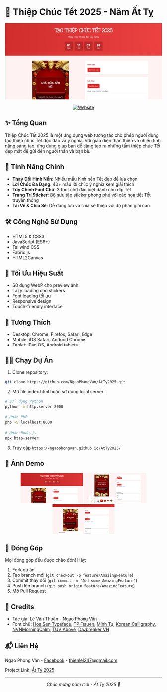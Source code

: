 # 🎊 Thiệp Chúc Tết 2025 - Năm Ất Tỵ

<div align="center">
  <img src="./images/preview.png" alt="Preview" width="600px">
  
  [![Website](https://img.shields.io/badge/Website-Live%20Demo-brightgreen)](https://ngaophongvan.github.io/AtTy2025/)
</div>

## ✨ Tổng Quan

Thiệp Chúc Tết 2025 là một ứng dụng web tương tác cho phép người dùng tạo thiệp chúc Tết độc đáo và ý nghĩa. Với giao diện thân thiện và nhiều tính năng sáng tạo, ứng dụng giúp bạn dễ dàng tạo ra những tấm thiệp chúc Tết đẹp mắt để gửi đến người thân và bạn bè.

## 🌟 Tính Năng Chính

- **Thay Đổi Hình Nền**: Nhiều mẫu hình nền Tết đẹp để lựa chọn
- **Lời Chúc Đa Dạng**: 40+ mẫu lời chúc ý nghĩa kèm giải thích
- **Tùy Chỉnh Font Chữ**: 3 font chữ đặc biệt dành cho dịp Tết
- **Trang Trí Sticker**: Bộ sưu tập sticker phong phú với các họa tiết Tết truyền thống
- **Tải Về & Chia Sẻ**: Dễ dàng lưu và chia sẻ thiệp với độ phân giải cao

## 🛠️ Công Nghệ Sử Dụng

- HTML5 & CSS3
- JavaScript (ES6+)
- Tailwind CSS
- Fabric.js
- HTML2Canvas

## 🚀 Tối Ưu Hiệu Suất

- Sử dụng WebP cho preview ảnh
- Lazy loading cho stickers
- Font loading tối ưu
- Responsive design
- Touch-friendly interface

## 📱 Tương Thích

- Desktop: Chrome, Firefox, Safari, Edge
- Mobile: iOS Safari, Android Chrome
- Tablet: iPad OS, Android tablets

## 🏃‍♂️ Chạy Dự Án

1. Clone repository:
```bash
git clone https://github.com/NgaoPhongVan/AtTy2025.git
```

2. Mở file index.html hoặc sử dụng local server:
```bash
# Sử dụng Python
python -m http.server 8000

# Hoặc PHP
php -S localhost:8000

# Hoặc Node.js
npx http-server
```

3. Truy cập `https://ngaophongvan.github.io/AtTy2025/`

## 📸 Ảnh Demo

<div align="center">
  <img src="./images/demo-1.png" width="200px">
  <img src="./images/demo-2.png" width="200px">
  <img src="./images/demo-3.png" width="200px">
</div>

## 🤝 Đóng Góp

Mọi đóng góp đều được chào đón! Hãy:

1. Fork dự án
2. Tạo branch mới (`git checkout -b feature/AmazingFeature`)
3. Commit thay đổi (`git commit -m 'Add some AmazingFeature'`)
4. Push lên branch (`git push origin feature/AmazingFeature`)
5. Mở Pull Request

## 👏 Credits

- Tác giả: Lê Văn Thuận - Ngạo Phong Vân
- Font chữ: [Hoa Sen Typeface](https://www.dafontvn.com/2024/06/hoa-sen-typeface.html), [TP Frauen](https://www.dafontvn.com/2024/01/font-viet-hoa-tp-frauen-2-font.html), [Minh Tự](https://www.dafontvn.com/2022/01/font-chu-minh-tu-viet-hoa-cuc-ep.html), [Korean Calligraphy](https://www.dafontvn.com/2022/01/font-korean-calligraphy-viet-hoa.html), [NVNMorningCalm](), [TUV Above](https://www.dafontvn.com/2024/01/font-viet-hoa-tuv-above-4-font.html), [Daybreaker VH](https://www.dafontvn.com/2022/02/font-viet-hoa-daybreaker.html)

## 📬 Liên Hệ

Ngạo Phong Vân - [Facebook](https://www.facebook.com/ngao.phong.van) - thienle1247@gmail.com

Project Link: [Ất Tỵ 2025](https://github.com/NgaoPhongVan/AtTy2025)

---
<div align="center">
  <i>Chúc mừng năm mới - Ất Tỵ 2025 🐍</i>
</div>